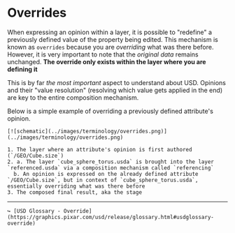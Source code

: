 # Overrides


When expressing an opinion within a layer, it is possible to "redefine" a previously defined value of the property being edited. This mechanism is known as `overrides` because you are _overriding_ what was there before.
However, it is very important to note that the _original data_ remains unchanged. **The override only exists within the layer where you are defining it**

This is by far _the most important_ aspect to understand about USD. Opinions and their "value resolution" (resolving which value gets applied in the end) are key to the entire composition mechanism.

Below is a simple example of overriding a previously defined attribute's opinion.

```admonish example title="override example"
[![schematic](../images/terminology/overrides.png)](../images/terminology/overrides.png)

1. The layer where an attribute's opinion is first authored (`/GEO/Cube.size`)
2. a. The layer `cube_sphere_torus.usda` is brought into the layer `referenced.usda` via a composition mechanism called `referencing`  
  b. An opinion is expressed on the already defined attribute `/GEO/Cube.size`, but in context of `cube_sphere_torus.usda`, essentially overriding what was there before
3. The composed final result, aka the stage
```

---

```admonish note title=""
↪ [USD Glossary - Override](https://graphics.pixar.com/usd/release/glossary.html#usdglossary-override)
```
